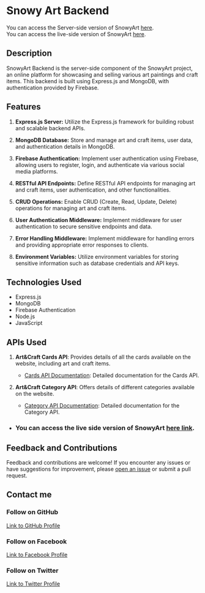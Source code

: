 # Snowy Art Backend

You can access the Server-side version of SnowyArt [here](https://github.com/ataullah1/Snowy-Art-Client-Side). <br>
You can access the live-side version of SnowyArt [here](https://snowy-art.web.app/).

## Description

SnowyArt Backend is the server-side component of the SnowyArt project, an online platform for showcasing and selling various art paintings and craft items. This backend is built using Express.js and MongoDB, with authentication provided by Firebase.

## Features

1. **Express.js Server:** Utilize the Express.js framework for building robust and scalable backend APIs.

2. **MongoDB Database:** Store and manage art and craft items, user data, and authentication details in MongoDB.

3. **Firebase Authentication:** Implement user authentication using Firebase, allowing users to register, login, and authenticate via various social media platforms.

4. **RESTful API Endpoints:** Define RESTful API endpoints for managing art and craft items, user authentication, and other functionalities.

5. **CRUD Operations:** Enable CRUD (Create, Read, Update, Delete) operations for managing art and craft items.

6. **User Authentication Middleware:** Implement middleware for user authentication to secure sensitive endpoints and data.

7. **Error Handling Middleware:** Implement middleware for handling errors and providing appropriate error responses to clients.

8. **Environment Variables:** Utilize environment variables for storing sensitive information such as database credentials and API keys.

## Technologies Used

- Express.js
- MongoDB
- Firebase Authentication
- Node.js
- JavaScript

## APIs Used

1. **Art&Craft Cards API**: Provides details of all the cards available on the website, including art and craft items.

   - [Cards API Documentation](https://snowy-art-server-side.vercel.app/all-art-craft-items): Detailed documentation for the Cards API.

2. **Art&Craft Category API**: Offers details of different categories available on the website.
   - [Category API Documentation](https://snowy-art-server-side.vercel.app/art-craft-items-categories): Detailed documentation for the Category API.

- ### You can access the live side version of SnowyArt [here link](https://snowy-art.web.app/).

## Feedback and Contributions

Feedback and contributions are welcome! If you encounter any issues or have suggestions for improvement, please [open an issue](https://github.com/ataullah1/Snowy-Art-Server-Side/issues) or submit a pull request.

## Contact me

### Follow on GitHub

[Link to GitHub Profile](https://github.com/ataullah1)

### Follow on Facebook

[Link to Facebook Profile](https://www.facebook.com/ataullah0)

### Follow on Twitter

[Link to Twitter Profile](https://twitter.com/dev_ataullah)
